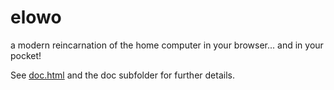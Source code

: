 # elowo
a modern reincarnation of the home computer in your browser... and in your pocket!

See [doc.html](doc.html) and the doc subfolder for further details.

